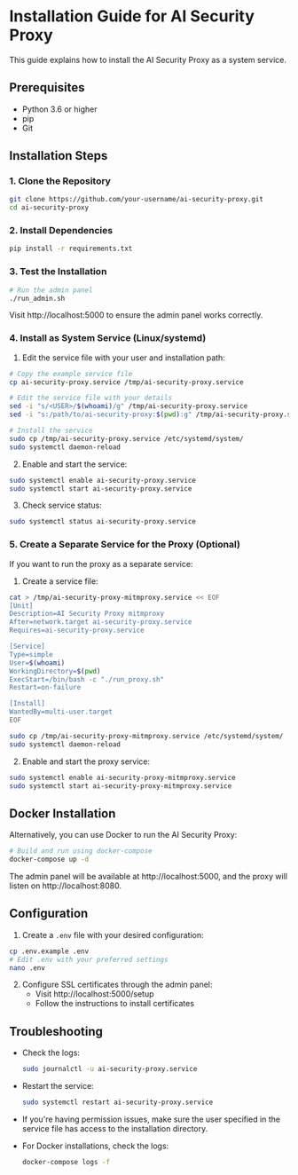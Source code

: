 # Installation Guide for AI Security Proxy

This guide explains how to install the AI Security Proxy as a system service.

## Prerequisites

- Python 3.6 or higher
- pip
- Git

## Installation Steps

### 1. Clone the Repository

```bash
git clone https://github.com/your-username/ai-security-proxy.git
cd ai-security-proxy
```

### 2. Install Dependencies

```bash
pip install -r requirements.txt
```

### 3. Test the Installation

```bash
# Run the admin panel
./run_admin.sh
```

Visit http://localhost:5000 to ensure the admin panel works correctly.

### 4. Install as System Service (Linux/systemd)

1. Edit the service file with your user and installation path:

```bash
# Copy the example service file
cp ai-security-proxy.service /tmp/ai-security-proxy.service

# Edit the service file with your details
sed -i "s/<USER>/$(whoami)/g" /tmp/ai-security-proxy.service
sed -i "s:/path/to/ai-security-proxy:$(pwd):g" /tmp/ai-security-proxy.service

# Install the service
sudo cp /tmp/ai-security-proxy.service /etc/systemd/system/
sudo systemctl daemon-reload
```

2. Enable and start the service:

```bash
sudo systemctl enable ai-security-proxy.service
sudo systemctl start ai-security-proxy.service
```

3. Check service status:

```bash
sudo systemctl status ai-security-proxy.service
```

### 5. Create a Separate Service for the Proxy (Optional)

If you want to run the proxy as a separate service:

1. Create a service file:

```bash
cat > /tmp/ai-security-proxy-mitmproxy.service << EOF
[Unit]
Description=AI Security Proxy mitmproxy
After=network.target ai-security-proxy.service
Requires=ai-security-proxy.service

[Service]
Type=simple
User=$(whoami)
WorkingDirectory=$(pwd)
ExecStart=/bin/bash -c "./run_proxy.sh"
Restart=on-failure

[Install]
WantedBy=multi-user.target
EOF

sudo cp /tmp/ai-security-proxy-mitmproxy.service /etc/systemd/system/
sudo systemctl daemon-reload
```

2. Enable and start the proxy service:

```bash
sudo systemctl enable ai-security-proxy-mitmproxy.service
sudo systemctl start ai-security-proxy-mitmproxy.service
```

## Docker Installation

Alternatively, you can use Docker to run the AI Security Proxy:

```bash
# Build and run using docker-compose
docker-compose up -d
```

The admin panel will be available at http://localhost:5000, and the proxy will listen on http://localhost:8080.

## Configuration

1. Create a `.env` file with your desired configuration:

```bash
cp .env.example .env
# Edit .env with your preferred settings
nano .env
```

2. Configure SSL certificates through the admin panel:
   - Visit http://localhost:5000/setup
   - Follow the instructions to install certificates

## Troubleshooting

- Check the logs:
  ```bash
  sudo journalctl -u ai-security-proxy.service
  ```

- Restart the service:
  ```bash
  sudo systemctl restart ai-security-proxy.service
  ```

- If you're having permission issues, make sure the user specified in the service file has access to the installation directory.

- For Docker installations, check the logs:
  ```bash
  docker-compose logs -f
  ``` 